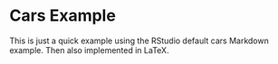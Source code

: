 # Cars Example
This is just a quick example using the RStudio default cars Markdown example. Then also implemented in LaTeX. 
